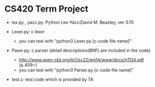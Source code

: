 # CS420 Term Project

* lex.py , yacc.py: Python Lex-Yacc(David M. Beazley, ver 3.11)  

* Lexer.py: c lexer
  * you can test with "python3 Lexer.py [c-code file name]"  

* Paser.py: c parser (detail descriptions(BNF) are included in the code)
  * http://www.open-std.org/jtc1/sc22/wg14/www/docs/n1124.pdf (p.409~)
  * you can test with "python3 Parser.py [c-code file name]"  

* test.c: test code which is provided by TA

